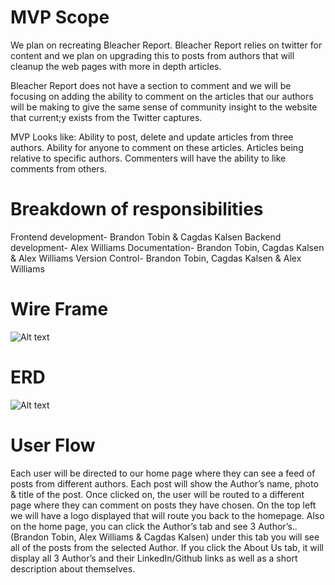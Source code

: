 # MVP Scope
We plan on recreating Bleacher Report.
Bleacher Report relies on twitter for content and we plan on upgrading this to posts from authors that will cleanup the web pages with more in depth articles. 

Bleacher Report does not have a section to comment and we will be focusing on adding the ability to comment on the articles that our authors will be making to give the same sense of community insight to the website that current;y exists from the Twitter captures.

MVP Looks like:
Ability to post, delete and update articles from three authors. 
Ability for anyone to comment on these articles.
Articles being relative to specific authors.
Commenters will have the ability to like comments from others.

# Breakdown of responsibilities
Frontend development- Brandon Tobin & Cagdas Kalsen
Backend development- Alex Williams
Documentation- Brandon Tobin, Cagdas Kalsen & Alex Williams
Version Control- Brandon Tobin, Cagdas Kalsen & Alex Williams

# Wire Frame
![Alt text](https://i.imgur.com/mRFOqJY.png)

# ERD
![Alt text](https://i.imgur.com/4eyygZF.png)

# User Flow
Each user will be directed to our home page where they can see a feed of posts from different authors. Each post will show the Author’s name, photo & title of the post. Once clicked on, the user will be routed to a different page where they can comment on posts they have chosen. On the top left we will have a logo displayed that will route you back to the homepage. Also on the home page, you can click the Author’s tab and see 3 Author’s.. (Brandon Tobin, Alex Williams & Cagdas Kalsen) under this tab you will see all of the posts from the selected Author. If you click the About Us tab, it will display all 3 Author’s and their LinkedIn/Github links as well as a short description about themselves.